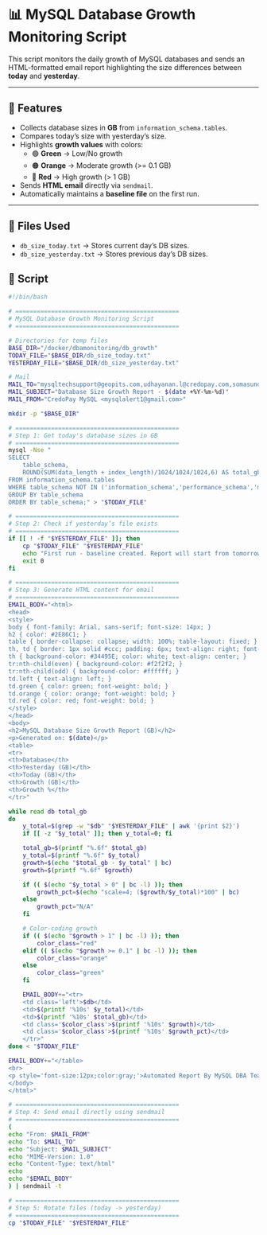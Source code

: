 # 📊 MySQL Database Growth Monitoring Script

This script monitors the daily growth of MySQL databases and sends an HTML-formatted email report highlighting the size differences between **today** and **yesterday**.  

---

## 🚀 Features
- Collects database sizes in **GB** from `information_schema.tables`.
- Compares today’s size with yesterday’s size.
- Highlights **growth values** with colors:
  - 🟢 **Green** → Low/No growth
  - 🟠 **Orange** → Moderate growth (>= 0.1 GB)
  - 🔴 **Red** → High growth (> 1 GB)
- Sends **HTML email** directly via `sendmail`.
- Automatically maintains a **baseline file** on the first run.

---

## 📂 Files Used
- `db_size_today.txt` → Stores current day’s DB sizes.  
- `db_size_yesterday.txt` → Stores previous day’s DB sizes.  

## 📝 Script

```bash
#!/bin/bash

# ==============================================
# MySQL Database Growth Monitoring Script
# ==============================================

# Directories for temp files
BASE_DIR="/docker/dbamonitoring/db_growth"
TODAY_FILE="$BASE_DIR/db_size_today.txt"
YESTERDAY_FILE="$BASE_DIR/db_size_yesterday.txt"

# Mail
MAIL_TO="mysqltechsupport@geopits.com,udhayanan.l@credopay.com,somasundaram.s@credopay.com,bhagyasri.m@credopay.com,customersupport1@credopay.com"
MAIL_SUBJECT="Database Size Growth Report - $(date +%Y-%m-%d)"
MAIL_FROM="CredoPay MySQL <mysqlalert1@gmail.com>"

mkdir -p "$BASE_DIR"

# ==============================================
# Step 1: Get today's database sizes in GB
# ==============================================
mysql -Nse "
SELECT
    table_schema,
    ROUND(SUM(data_length + index_length)/1024/1024/1024,6) AS total_gb
FROM information_schema.tables
WHERE table_schema NOT IN ('information_schema','performance_schema','mysql','sys')
GROUP BY table_schema
ORDER BY table_schema;" > "$TODAY_FILE"

# ==============================================
# Step 2: Check if yesterday’s file exists
# ==============================================
if [[ ! -f "$YESTERDAY_FILE" ]]; then
    cp "$TODAY_FILE" "$YESTERDAY_FILE"
    echo "First run - baseline created. Report will start from tomorrow." | mailx -s "$MAIL_SUBJECT" -r "$MAIL_FROM" "$MAIL_TO"
    exit 0
fi

# ==============================================
# Step 3: Generate HTML content for email
# ==============================================
EMAIL_BODY="<html>
<head>
<style>
body { font-family: Arial, sans-serif; font-size: 14px; }
h2 { color: #2E86C1; }
table { border-collapse: collapse; width: 100%; table-layout: fixed; }
th, td { border: 1px solid #ccc; padding: 6px; text-align: right; font-family: monospace; }
th { background-color: #34495E; color: white; text-align: center; }
tr:nth-child(even) { background-color: #f2f2f2; }
tr:nth-child(odd) { background-color: #ffffff; }
td.left { text-align: left; }
td.green { color: green; font-weight: bold; }
td.orange { color: orange; font-weight: bold; }
td.red { color: red; font-weight: bold; }
</style>
</head>
<body>
<h2>MySQL Database Size Growth Report (GB)</h2>
<p>Generated on: $(date)</p>
<table>
<tr>
<th>Database</th>
<th>Yesterday (GB)</th>
<th>Today (GB)</th>
<th>Growth (GB)</th>
<th>Growth %</th>
</tr>"

while read db total_gb
do
    y_total=$(grep -w "$db" "$YESTERDAY_FILE" | awk '{print $2}')
    if [[ -z "$y_total" ]]; then y_total=0; fi

    total_gb=$(printf "%.6f" $total_gb)
    y_total=$(printf "%.6f" $y_total)
    growth=$(echo "$total_gb - $y_total" | bc)
    growth=$(printf "%.6f" $growth)

    if (( $(echo "$y_total > 0" | bc -l) )); then
        growth_pct=$(echo "scale=4; ($growth/$y_total)*100" | bc)
    else
        growth_pct="N/A"
    fi

    # Color-coding growth
    if (( $(echo "$growth > 1" | bc -l) )); then
        color_class="red"
    elif (( $(echo "$growth >= 0.1" | bc -l) )); then
        color_class="orange"
    else
        color_class="green"
    fi

    EMAIL_BODY+="<tr>
    <td class='left'>$db</td>
    <td>$(printf '%10s' $y_total)</td>
    <td>$(printf '%10s' $total_gb)</td>
    <td class='$color_class'>$(printf '%10s' $growth)</td>
    <td class='$color_class'>$(printf '%10s' $growth_pct)</td>
    </tr>"
done < "$TODAY_FILE"

EMAIL_BODY+="</table>
<br>
<p style='font-size:12px;color:gray;'>Automated Report By MySQL DBA Team.</p>
</body>
</html>"

# ==============================================
# Step 4: Send email directly using sendmail
# ==============================================
(
echo "From: $MAIL_FROM"
echo "To: $MAIL_TO"
echo "Subject: $MAIL_SUBJECT"
echo "MIME-Version: 1.0"
echo "Content-Type: text/html"
echo
echo "$EMAIL_BODY"
) | sendmail -t

# ==============================================
# Step 5: Rotate files (today -> yesterday)
# ==============================================
cp "$TODAY_FILE" "$YESTERDAY_FILE"
```
